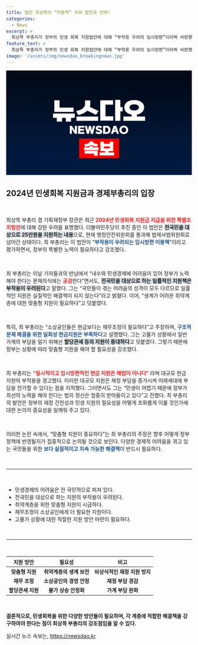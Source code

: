 ```yaml
---
title: 법안 최상목의 “미봉책” 우려 발언과 반박!
categories:
  - News
excerpt: >
  최상목 부총리가 정부의 민생 회복 지원법안에 대해 “부작용 우려의 임시방편”이라며 비판했습니다. 일률적 현금 지원 대신 맞춤형 대책이 필요하다고 강조한 그의 목소리에 귀 기울여야 할 때입니다!
feature_text: >
  최상목 부총리가 정부의 민생 회복 지원법안에 대해 “부작용 우려의 임시방편”이라며 비판했습니다. 일률적 현금 지원 대신 맞춤형 대책이 필요하다고 강조한 그의 목소리에 귀 기울여야 할 때입니다!
image: '/assets/img/newsdao_breakingnews.jpg'
---
```


<p><img src="/assets/img/newsdao_breakingnews.jpg" alt="koreaapp 속보" /></p>

<h2 data-ke-size="size26">2024년 민생회복 지원금과 경제부총리의 입장</h2>

<p data-ke-size="size16">&nbsp;</p>

<p>최상목 부총리 겸 기획재정부 장관은 최근 <b><span style="color: #ee2323;">2024년 민생회복 지원금 지급을 위한 특별조치법안</span></b>에 대해 강한 우려를 표명했다. 더불어민주당이 추진 중인 이 법안은 <b><span style="background-color: #21538527;">전국민을 대상으로 25만원을 지원하는 내용</span></b>으로, 현재 행정안전위원회를 통과해 법제사법위원회로 넘어간 상태이다. 최 부총리는 이 법안이 “<b><span style="color: #1a5490;">부작용이 우려되는 임시방편 미봉책</span></b>”이라고 평가하면서, 정부의 특별한 노력이 필요하다고 강조했다. </p>

<p data-ke-size="size16">&nbsp;</p>

<p>최 부총리는 이날 기자들과의 만남에서 “내수와 민생경제에 어려움이 있어 정부가 노력해야 한다는 문제의식에는 <b><span style="color: #ee2323;">공감</span></b>한다”면서도, <b><span style="background-color: #21538527;">전국민을 대상으로 하는 일률적인 지원책은 부작용이 우려된다</span></b>고 말했다. 그는 “국민들이 겪는 어려움의 성격이 모두 다르므로 일률적인 지원은 실질적인 해결책이 되지 않는다”라고 밝혔다. 이어, “생계가 어려운 취약계층에 대한 맞춤형 지원이 필요하다”고 덧붙였다. </p>

<p data-ke-size="size16">&nbsp;</p>

<p>특히, 최 부총리는 “소상공인들은 현금보다는 채무조정이 필요하다”고 주장하며, <b><span style="color: #1a5490;">구조적 문제 해결을 위한 일회성 현금지원은 부족하다</span></b>고 설명했다. 그는 고물가 상황에서 일반 가계의 부담을 덜기 위해선 <b><span style="background-color: #21538527;">할당관세 등의 지원이 중대하다</span></b>고 덧붙였다. 그렇기 때문에 정부는 상황에 따라 맞춤형 지원을 해야 할 필요성을 강조했다.</p>

<p data-ke-size="size16">&nbsp;</p>

<p>최 부총리는 <b><span style="color: #ee2323;">“일시적이고 임시방편적인 현금 지원은 해법이 아니다” </span></b>라며 대규모 현금 지원의 부작용을 경고했다. 이러한 대규모 지원은 재정 부담을 증가시켜 미래세대에 부담을 전가할 수 있다는 점을 지적했다. 그러면서도 그는 “민생이 어렵기 때문에 정부가 최선의 노력을 해야 한다는 법의 정신은 엄중히 받아들이고 있다”고 전했다. 최 부총리의 발언은 정부의 재정 건전성과 민생 지원의 필요성을 어떻게 조화롭게 이룰 것인가에 대한 논의의 중요성을 일깨워 주고 있다.</p>

<p data-ke-size="size16">&nbsp;</p>

<p>이러한 논란 속에서, “맞춤형 지원이 중요하다”는 최 부총리의 주장은 향후 어떻게 정부 정책에 반영될지가 집중적으로 논의될 것으로 보인다. 다양한 경제적 어려움을 겪고 있는 국민들을 위한 <b><span style="color: #1a5490;">보다 실질적이고 지속 가능한 해결책</span></b>이 반드시 필요하다. </p>

<p data-ke-size="size16">&nbsp;</p>

<hr>

<p data-ke-size="size16">&nbsp;</p>

<ul>
  <li>민생경제의 어려움은 전 국민적으로 퍼져 있다.</li>
  <li>전국민을 대상으로 하는 지원의 부작용이 우려된다.</li>
  <li>취약계층을 위한 맞춤형 지원이 시급하다.</li>
  <li>채무조정이 소상공인에게 더 필요한 지원이다.</li>
  <li>고물가 상황에 대한 적절한 지원 방안 마련이 필요하다.</li>
</ul>

<p data-ke-size="size16">&nbsp;</p>

<hr>

<p data-ke-size="size16">&nbsp;</p>

<table style="width: 100%;">
  <thead>
    <tr>
      <th style="text-align: center; height: 17px;"><b>지원 방안</b></th>
      <th style="text-align: center; height: 17px;"><b>필요성</b></th>
      <th style="text-align: center; height: 17px;"><b>비고</b></th>
    </tr>
  </thead>
  <tbody>
    <tr>
      <td style="text-align: center; height: 17px;"><b>맞춤형 지원</b></td>
      <td style="text-align: center; height: 17px;"><b>취약계층의 생계 보전</b></td>
      <td style="text-align: center; height: 17px;"><b>비상식적인 재정 지원 방지</b></td>
    </tr>
    <tr>
      <td style="text-align: center; height: 17px;"><b>채무 조정</b></td>
      <td style="text-align: center; height: 17px;"><b>소상공인의 경영 안정</b></td>
      <td style="text-align: center; height: 17px;"><b>재정 부담 경감</b></td>
    </tr>
    <tr>
      <td style="text-align: center; height: 17px;"><b>할당관세 지원</b></td>
      <td style="text-align: center; height: 17px;"><b>물가 상승 안정화</b></td>
      <td style="text-align: center; height: 17px;"><b>가계 부담 완화</b></td>
    </tr>
  </tbody>
</table>

<p data-ke-size="size16">&nbsp;</p>

<p><strong>결론적으로, 민생회복을 위한 다양한 방안들이 필요하며, 각 계층에 적합한 해결책을 강구하여야 한다는 점이 최상목 부총리의 강조점임을 알 수 있다.</strong></p>
실시간 뉴스 속보는, <a href="https://newsdao.kr" rel="dofollow">https://newsdao.kr</a>


